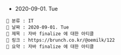 - 2020-09-01. Tue

```
📌 분류 : IT
📆 날짜 : 2020-09-01. Tue
🎯 제목 : 자바 finalize 에 대한 아티클
🧬 링크 : https://brunch.co.kr/@oemilk/122
📖 요약 : 자바 finalize 에 대한 아티클
```
